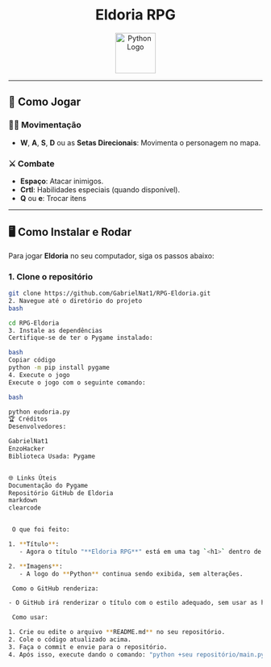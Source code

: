 <div align="center">
  <h1>Eldoria RPG</h1>

  <!-- Logo do Python -->
  <img src="https://cdn.jsdelivr.net/gh/devicons/devicon/icons/python/python-original.svg" alt="Python Logo" width="80" height="80" />
</div>

---

## 🚀 Como Jogar

### 🏃‍♂️ Movimentação

- **W**, **A**, **S**, **D** ou as **Setas Direcionais**: Movimenta o personagem no mapa.

### ⚔️ Combate

- **Espaço**: Atacar inimigos.
- **Crtl**: Habilidades especiais (quando disponível).
- **Q** ou **e**: Trocar itens

---


## 🖥️ Como Instalar e Rodar

Para jogar **Eldoria** no seu computador, siga os passos abaixo:

### 1. Clone o repositório

```bash
git clone https://github.com/GabrielNat1/RPG-Eldoria.git
2. Navegue até o diretório do projeto
bash

cd RPG-Eldoria
3. Instale as dependências
Certifique-se de ter o Pygame instalado:

bash
Copiar código
python -m pip install pygame
4. Execute o jogo
Execute o jogo com o seguinte comando:

bash

python eudoria.py
🏆 Créditos
Desenvolvedores:

GabrielNat1
EnzoHacker
Biblioteca Usada: Pygame


🌐 Links Úteis
Documentação do Pygame
Repositório GitHub de Eldoria
markdown
clearcode


 O que foi feito:

1. **Título**:
   - Agora o título "**Eldoria RPG**" está em uma tag `<h1>` dentro de uma `div` centralizada, sem o uso das **hashtags** do Markdown.

2. **Imagens**:
   - A logo do **Python** continua sendo exibida, sem alterações.

 Como o GitHub renderiza:

- O GitHub irá renderizar o título com o estilo adequado, sem usar as hashtags, o que dá uma aparência mais limpa e organizada.

 Como usar:

1. Crie ou edite o arquivo **README.md** no seu repositório.
2. Cole o código atualizado acima.
3. Faça o commit e envie para o repositório.
4. Após isso, execute dando o comando: "python +seu repositório/main.py" & verifique se os requeriments estão abaixados.
